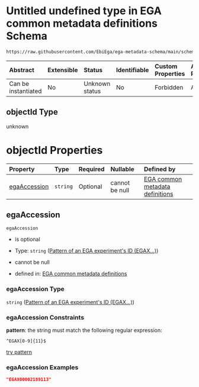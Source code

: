 # Untitled undefined type in EGA common metadata definitions Schema

```txt
https://raw.githubusercontent.com/EbiEga/ega-metadata-schema/main/schemas/EGA.common-definitions.json#/definitions/objectIdAndObjectTypeCheck/anyOf/2/properties/objectId
```



| Abstract            | Extensible | Status         | Identifiable | Custom Properties | Additional Properties | Access Restrictions | Defined In                                                                                           |
| :------------------ | :--------- | :------------- | :----------- | :---------------- | :-------------------- | :------------------ | :--------------------------------------------------------------------------------------------------- |
| Can be instantiated | No         | Unknown status | No           | Forbidden         | Allowed               | none                | [EGA.common-definitions.json\*](../../../schemas/EGA.common-definitions.json "open original schema") |

## objectId Type

unknown

# objectId Properties

| Property                      | Type     | Required | Nullable       | Defined by                                                                                                                                                                                                                                                                                                                                                                                                                                      |
| :---------------------------- | :------- | :------- | :------------- | :---------------------------------------------------------------------------------------------------------------------------------------------------------------------------------------------------------------------------------------------------------------------------------------------------------------------------------------------------------------------------------------------------------------------------------------------- |
| [egaAccession](#egaaccession) | `string` | Optional | cannot be null | [EGA common metadata definitions](ega-4-definitions-check-that-the-objectids-accession-pattern-and-objecttype-match-anyof-experiment-objectid-and-objecttype-check-properties-objectid-properties-pattern-of-an-ega-experiments-id-egax.md "https://raw.githubusercontent.com/EbiEga/ega-metadata-schema/main/schemas/EGA.common-definitions.json#/definitions/objectIdAndObjectTypeCheck/anyOf/2/properties/objectId/properties/egaAccession") |

## egaAccession



`egaAccession`

*   is optional

*   Type: `string` ([Pattern of an EGA experiment's ID (EGAX...)](ega-4-definitions-check-that-the-objectids-accession-pattern-and-objecttype-match-anyof-experiment-objectid-and-objecttype-check-properties-objectid-properties-pattern-of-an-ega-experiments-id-egax.md))

*   cannot be null

*   defined in: [EGA common metadata definitions](ega-4-definitions-check-that-the-objectids-accession-pattern-and-objecttype-match-anyof-experiment-objectid-and-objecttype-check-properties-objectid-properties-pattern-of-an-ega-experiments-id-egax.md "https://raw.githubusercontent.com/EbiEga/ega-metadata-schema/main/schemas/EGA.common-definitions.json#/definitions/objectIdAndObjectTypeCheck/anyOf/2/properties/objectId/properties/egaAccession")

### egaAccession Type

`string` ([Pattern of an EGA experiment's ID (EGAX...)](ega-4-definitions-check-that-the-objectids-accession-pattern-and-objecttype-match-anyof-experiment-objectid-and-objecttype-check-properties-objectid-properties-pattern-of-an-ega-experiments-id-egax.md))

### egaAccession Constraints

**pattern**: the string must match the following regular expression:&#x20;

```regexp
^EGAX[0-9]{11}$
```

[try pattern](https://regexr.com/?expression=%5EEGAX%5B0-9%5D%7B11%7D%24 "try regular expression with regexr.com")

### egaAccession Examples

```json
"EGAX00002189113"
```
